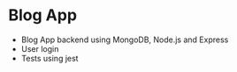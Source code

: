 # Blog App
 - Blog App backend using MongoDB, Node.js and Express
 - User login
 - Tests using jest
